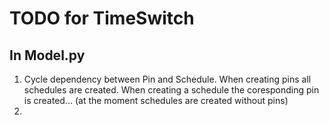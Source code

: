# TODO for TimeSwitch
## In Model.py

1. Cycle dependency between Pin and Schedule. When creating pins all schedules are created. When creating a schedule the coresponding pin is created... (at the moment schedules are created without pins)
2. 